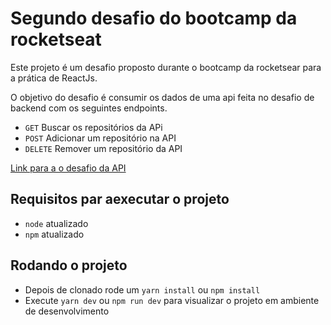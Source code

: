 # Segundo desafio do bootcamp da rocketseat
Este projeto é um desafio proposto durante o bootcamp da rocketsear para a prática de ReactJs.

O objetivo do desafio é consumir os dados de uma api feita no desafio de backend com os seguintes endpoints.

* ``GET`` Buscar os repositórios da APi
* ``POST`` Adicionar um repositório na API
* ``DELETE`` Remover um repositório da API

[Link para a o desafio da API](https://github.com/henriquekio/go-stack-chalenge-one)

## Requisitos par aexecutar o projeto
* ``node`` atualizado
* ``npm`` atualizado

## Rodando o projeto


* Depois de clonado rode um ``yarn install`` ou ``npm install``
* Execute ``yarn dev`` ou ``npm run dev`` para visualizar o projeto em ambiente de desenvolvimento
